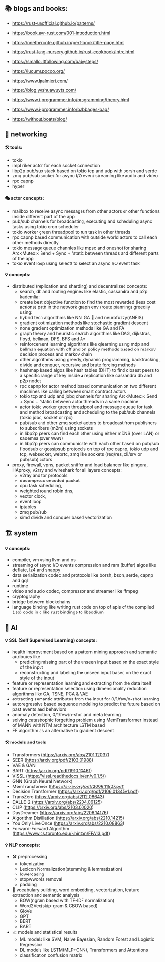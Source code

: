 ## 📚 blogs and books:

* https://rust-unofficial.github.io/patterns/

* https://book.avr-rust.com/001-introduction.html
    
* https://nnethercote.github.io/perf-book/title-page.html

* https://rust-lang-nursery.github.io/rust-cookbook/intro.html
     
* https://smallcultfollowing.com/babysteps/
     
* https://lucumr.pocoo.org/
     
* https://www.lpalmieri.com/
     
* https://blog.yoshuawuyts.com/
     
* https://www.i-programmer.info/programming/theory.html
     
* https://www.i-programmer.info/babbages-bag/
     
* https://without.boats/blog/
    
## 📡 networking
#### 🛠️ tools:

* tokio
* impl riker actor for each socket connection
* libp2p pub/sub stack based on tokio tcp and udp with borsh and serde
* zmq pub/sub socket for async I/O event streaming like audio and video
* rpc capnp
* hyper

#### 🎭 actor concepts:
* mailbox to receive async messages from other actors or other functions inside different part of the app  
* pub/sub channels for broadcasting, executing and scheduling async tasks using tokio cron scheduler 
* tokio worker green threadpool to run task in other threads
* rpc capnp based communication with outside world actors to call each other methods directly 
* tokio message queue channles like mpsc and oneshot for sharing Arc<Mutex<T>>: Send + Sync + 'static between threads and different parts of the app 
* tokio event loop using select! to select an async I/O event task

#### 💡 concepts:
* distributed (replication and sharding) and decentralized concepts:
  * search, db and routing engines like elastic, cassandra and p2p kademlia: 
  * create best objective function to find the most rewarded (less cost actions) path in the network graph env (route planning) greedily using:
  * hybrid tech algorithms like NN, GA 🧬 and neurofuzzy(ANFIS)
  * gradient optimization methods like stochastic gradient descent 
  * none gradient optimization methods like GA and FA
  * graph theory and heuristic search algorithms like DAG, dijkstras, floyd, bellman, DFS, BFS and A*
  * reinforcement learning algorithms like qlearning using mdp and bellman equation with off and on policy methods based on markov decision process and markov chain
  * other algorithms using greedy, dynamic programming, backtracking, divide and conquer, recursive and brute forcing methods
  * hashmap based algos like hash tables (DHT) to find closest peers to a specific range of key inside a replication like cassandra db and p2p nodes    
  * rpc capnp for actor method based communication on two different machines like calling between smart contract actors
  * tokio tcp and udp and jobq channels for sharing Arc<Mutex<T>>: Send + Sync + 'static between actor threads in a same machine
  * actor tokio worker green threadpool and message queue for task and method broadcasting and scheduling to the pub/sub channels (tokio jobq, socket or rpc)
  * pub/sub and other zmq socket actors to broadcast from publishers to subscribers (m2m) using sockets
  * in libp2p peers can find each other using either mDNS (over LAN) or kademlia (over WAN)
  * in libp2p peers can communicate with each other based on pub/sub floodsub or gossipsub protocols on top of rpc capnp, tokio udp and tcp, websocket, webrtc, zmq like sockets (req/res, cli/srv or pub/sub) actors
 * proxy, firewall, vpns, packet sniffer and load balancer like pingora, HAproxy, v2ray and wireshark for all layers concepts:
   * v2ray and tor protocols
   * decompress encoded packet 
   * cpu task scheduling, 
   * weighted round robin dns, 
   * vector clock, 
   * event loop
   * iptables
   * zmq pub/sub
   * simd divide and conquer based vectorization
   
## 🏗️ system
  #### 💡 concepts:
  * compiler, vm using llvm and os
  * streaming of async I/O events compression and ram (buffer) algos like deflate, lz4 and snappy
  * data serialization codec and protocols like borsh, bson, serde, capnp and gql
  * runtime
  * video and audio codec, compressor and streamer like ffmpeg
  * cryptography
  * bridge between blockchains
  * language binding like writing rust code on top of apis of the compiled (.so) code in c like rust bindings to libsodium
  
## 🤖 AI
  #### 💡 SSL (Self Supervised Learning) concepts:
  - health improvement based on a pattern mining approach and semantic attributes like 
    - predicting missing part of the unseen input based on the exact style of the input 
    - reconstructing and labeling the unseen input based on the exact style of the input
  - feature or representation learning and extracting from the data itself
  - feature or representation selection using dimensionality reduction algorithms like GA, TSNE, PCA & VAE
  - extracting semantic attributes from the input for 0/1/few/n-shot learning 
  - autoregressive based sequence modeling to predict the future based on past events and behaviors
  - anomaly detection, 0/1/few/n-shot and meta learning
  - solving catastrophic forgetting problem using MemTransformer instead of MANN with NTM architecture LSTM based
  - FF algorithm as an alternative to gradient descent
 #### 🛠️ models and tools
  - Transformers (https://arxiv.org/abs/2101.12037)
  - SEER (https://arxiv.org/pdf/2103.01988)
  - VAE & GAN
  - BART (https://arxiv.org/pdf/1910.13461)
  - VISSL (https://vissl.readthedocs.io/en/v0.1.5/)
  - GNN (Graph Neural Network)
  - MemTransformer (https://arxiv.org/pdf/2006.11527.pdf)
  - Decision Transformer (https://arxiv.org/pdf/2106.01345v1.pdf)
  - TransZero (https://arxiv.org/abs/2112.08643)
  - DALLE-2 (https://arxiv.org/abs/2204.06125)
  - CLIP (https://arxiv.org/abs/2103.00020)
  - DayDreamer (https://arxiv.org/abs/2206.14176)
  - Algorithm Distillation (https://arxiv.org/abs/2210.14215)
  - You Only Live Once (https://arxiv.org/abs/2210.08863)
  - Forward-Forward Algorithm (https://www.cs.toronto.edu/~hinton/FFA13.pdf)
 #### 💡 NLP concepts:
* 🛠️ preprocessing
  - tokenization
  - Lexicon Normalization(stemming & lemmatization)
  - lowercasing
  - stopwwords removal
  - padding
* 📄 vocabulary building, word embedding, vectorization, feature extraction and semantic analysis
  - BOW(ngram based with TF-IDF normalization)
  - Word2Vec(skip-gram & CBOW based)
  - GloVe
  - GPT
  - BERT
  - BART
* 📈 models and statistical results
  - ML models like SVM, Naive Bayesian, Random Forest and Logistic Regression
  - DL models like LSTM(MLP+CNN), Transformers and Attentions
  - classification confusion matrix
  
